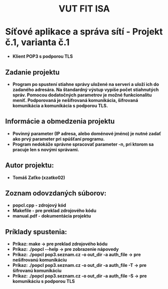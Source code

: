 <div align="center">
    <h1>VUT FIT ISA</h1>
</div>

# Síťové aplikace a správa sítí - Projekt č.1, varianta č.1
* **Klient POP3 s podporou TLS**

## Zadanie projektu
* **Program po spustení stiahne správy uložené na serveri a uloží ich do zadaného adresára. Na štandardný výstup vypíše počet stiahnutých správ. Pomocou dodatočných parametrov je možné funkcionalitu meniť. Podporovaná je nešifrovaná komunikácia, šifrovaná komunikácia a komunikácia s podporou TLS.**

## Informácie a obmedzenia projektu
* **Povinný parameter <server> (IP adresa, alebo doménové jméno) je nutné zadať ako prvý parameter pri spúšťaní programu.**
* **Program nedokáže správne spracovať parameter -n, pri ktorom sa pracuje len s novými správami.**

## Autor projektu:
* **Tomáš Zaťko (xzatko02)**

## Zoznam odovzdaných súborov:
* **popcl.cpp - zdrojový kód**
* **Makefile - pre preklad zdrojového kódu**
* **manual.pdf - dokumentácia projektu**

## Príklady spustenia:
* **Príkaz: make    -> pre preklad zdrojového kódu**
* **Príkaz: ./popcl --help    -> pre zobrazenie nápovedy**
* **Príkaz: ./popcl pop3.seznam.cz -o out_dir -a auth_file    -> pre nešifrovanú komunikáciu**
* **Príkaz: ./popcl pop3.seznam.cz -o out_dir -a auth_file -T    -> pre šifrovanú komunikáciu**
* **Príkaz: ./popcl pop3.seznam.cz -o out_dir -a auth_file -S    -> pre komunikáciu s podporou TLS**
